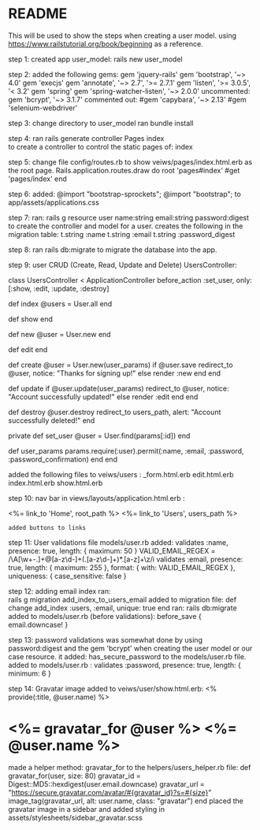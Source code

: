 # README

This will be used to show the steps when creating a user model.  using https://www.railstutorial.org/book/beginning as a reference.

step 1: created app user_model:
			rails new user_model

step 2: added the following gems:
		gem 'jquery-rails'
		gem 'bootstrap', '~> 4.0'
		gem 'execjs'
		gem 'annotate', '~> 2.7', '>= 2.7.1'
		gem 'listen', '>= 3.0.5', '< 3.2'
		gem 'spring'
 		gem 'spring-watcher-listen', '~> 2.0.0'
  uncommented:
  	gem 'bcrypt', '~> 3.1.7'
  commented out:
  	#gem 'capybara', '~> 2.13'
  	#gem 'selenium-webdriver'

step 3: change directory to user_model
				ran bundle install

step 4: ran rails generate controller Pages index  
	to create a controller to control the static pages of:
			index

step 5: change file config/routes.rb to show veiws/pages/index.html.erb as the root page.
		Rails.application.routes.draw do
		  root 'pages#index'
		  #get 'pages/index'
		end 
			
step 6: added:
				@import "bootstrap-sprockets";
				@import "bootstrap";
		to app/assets/applications.css

step 7: ran:
			rails g resource user name:string email:string password:digest
	to create the controller and model for a user. creates the following in the migration table:
					t.string :name
					t.string :email
					t.string :password_digest

step 8: ran  rails db:migrate 
	to migrate the database into the app.

step 9: user CRUD (Create, Read, Update and Delete)
	UsersController:

class UsersController < ApplicationController
before_action :set_user, only: [:show, :edit, :update, :destroy]

  def index
    @users = User.all
  end

  def show
  end

  def new
    @user = User.new
  end

  def edit
  end

  def create
    @user = User.new(user_params)
    if @user.save
	      redirect_to @user, notice: "Thanks for signing up!"
	    else
	      render :new
	    end 
	  end

  def update
    if @user.update(user_params)
	      redirect_to @user, notice: "Account successfully updated!"
	    else
	      render :edit
	  end
  end

  def destroy
    @user.destroy
	    redirect_to users_path, alert: "Account successfully deleted!"
  end

private
  def set_user
    @user = User.find(params[:id])
  end

  def user_params
    params.require(:user).permit(:name, :email, :password, :password_confirmation)
  end
end

added the following files to veiws/users :
		_form.html.erb
		edit.html.erb
		index.html.erb
		show.html.erb


step 10: nav bar in views/layouts/application.html.erb :
		<nav>
  		<%= link_to 'Home', root_path %>
  		<%= link_to 'Users', users_path %>
  	</nav>

  	added buttons to links

step 11: User validations
	file models/user.rb added:
			validates :name, presence: true, length: { maximum: 50 }
			VALID_EMAIL_REGEX = /\A[\w+\-.]+@[a-z\d\-]+(\.[a-z\d\-]+)*\.[a-z]+\z/i
  		validates :email, presence: true, length: { maximum: 255 },
                    format: { with: VALID_EMAIL_REGEX },
                    uniqueness: { case_sensitive: false }


step 12: adding email index
		ran:   
				rails g migration add_index_to_users_email
		added to migration file:
				def change
				  add_index :users, :email, unique: true
				end
		ran:
				rails db:migrate
		added to models/user.rb (before validations):
				 before_save { email.downcase! }

step 13: password validations
	was somewhat done by using password:digest and the gem 'bcrypt' when creating the user model or our case resource. it added: has_secure_password to the models/user.rb file.
		added to models/user.rb :
			validates :password, presence: true, length: { minimum: 6 } 

step 14: Gravatar image
	added to veiws/user/show.html.erb:
			<% provide(:title, @user.name) %>
			<h1>
			  <%= gravatar_for @user %>
			  <%= @user.name %>
			</h1>
	made a helper method: gravatar_for  to the helpers/users_helper.rb file:
			def gravatar_for(user, size: 80)
		    gravatar_id = Digest::MD5::hexdigest(user.email.downcase)
		    gravatar_url = "https://secure.gravatar.com/avatar/#{gravatar_id}?s=#{size}"
		    image_tag(gravatar_url, alt: user.name, class: "gravatar")
		  end
	placed the gravatar image in a sidebar and added styling in assets/stylesheets/sidebar_gravatar.scss


